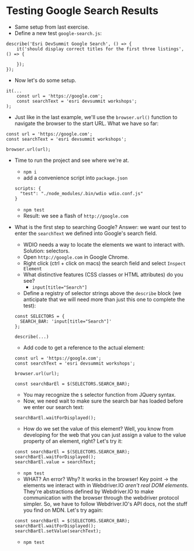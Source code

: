 # Testing Google Search Results

- Same setup from last exercise.
- Define a new test `google-search.js`:
```
describe('Esri DevSummit Google Search', () => {
    it('should display correct titles for the first three listings', () => {

    });
});
```
- Now let's do some setup.
```
it(...
    const url = 'https://google.com';
    const searchText = 'esri devsummit workshops';
);
```

- Just like in the last example, we'll use the `browser.url()` function to navigate the browser to the start URL. What we have so far:
```
const url = 'https://google.com';
const searchText = 'esri devsummit workshops';

browser.url(url);
```

- Time to run the project and see where we're at.
  - `npm i`
  - add a convenience script into `package.json`
  ```
  scripts: {
    "test": "./node_modules/.bin/wdio wdio.conf.js"
  }
  ```
  - `npm test`
  - Result: we see a flash of `http://google.com`


- What is the first step to searching Google? Answer: we want our test to enter the `searchText` we defined into Google's search field.
  - WDIO needs a way to locate the elements we want to interact with. Solution: selectors.
  - Open `http://google.com` in Google Chrome.
  - Right click (ctrl + click on macs) the search field and select `Inspect Element`
  - What distinctive features (CSS classes or HTML attributes) do you see?
    - `input[title="Search"]`
  - Define a registry of selector strings above the `describe` block (we anticipate that we will need more than just this one to complete the test):
  ```
  const SELECTORS = {
    SEARCH_BAR: 'input[title="Search"]'
  };

  describe(...)
  ```
  - Add code to get a reference to the actual element:
  ```
  const url = 'https://google.com';
  const searchText = 'esri devsummit workshops';

  browser.url(url);

  const searchBarEl = $(SELECTORS.SEARCH_BAR);
  ```
  - You may recognize the `$` selector function from JQuery syntax.
  - Now, we need wait to make sure the search bar has loaded before we enter our search text:
  ```
  searchBarEl.waitForDisplayed();
  ```

  - How do we set the value of this element? Well, you know from developing for the web that you can just assign a value to the value property of an element, right? Let's try it:
  ```
  const searchBarEl = $(SELECTORS.SEARCH_BAR);
  searchBarEl.waitForDisplayed();
  searchBarEl.value = searchText;
  ```

  - `npm test`
  - WHAT? An error? Why? It works in the browser! Key point -> the elements we interact with in Webdriver.IO _aren't real DOM elements_. They're abstractions defined by Webdriver.IO to make communication with the browser through the webdriver protocol simpler. So, we have to follow Webdriver.IO's API docs, not the stuff you find on MDN. Let's try again:

  ```
  const searchBarEl = $(SELECTORS.SEARCH_BAR);
  searchBarEl.waitForDisplayed();
  searchBarEl.setValue(searchText);
  ```
  - `npm test`



